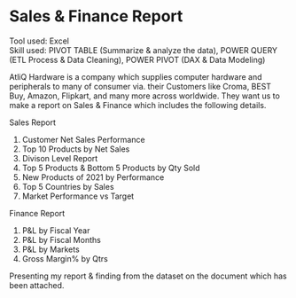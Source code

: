 # Sales & Finance Report

Tool used: Excel \
Skill used: PIVOT TABLE (Summarize & analyze the data), POWER QUERY (ETL Process & Data Cleaning), POWER PIVOT (DAX & Data Modeling)

AtliQ Hardware is a company which supplies computer hardware and peripherals to many of consumer via. their Customers like Croma, BEST Buy, Amazon, Flipkart, and many more across worldwide. They want us to make a report on Sales & Finance which includes the following details.

Sales Report 
1. Customer Net Sales Performance 
2. Top 10 Products by Net Sales 
3. Divison Level Report 
4. Top 5 Products & Bottom 5 Products by Qty Sold 
5. New Products of 2021 by Performance 
6. Top 5 Countries by Sales 
7. Market Performance vs Target

Finance Report
1. P&L by Fiscal Year 
2. P&L by Fiscal Months 
3. P&L by Markets 
4. Gross Margin% by Qtrs

Presenting my report & finding from the dataset on the document which has been attached. 

